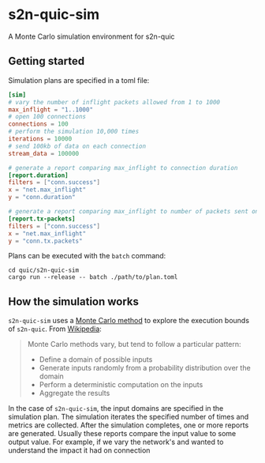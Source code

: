 # s2n-quic-sim

A Monte Carlo simulation environment for s2n-quic

## Getting started

Simulation plans are specified in a toml file:

```toml
[sim]
# vary the number of inflight packets allowed from 1 to 1000
max_inflight = "1..1000"
# open 100 connections
connections = 100
# perform the simulation 10,000 times
iterations = 10000
# send 100kb of data on each connection
stream_data = 100000

# generate a report comparing max_inflight to connection duration
[report.duration]
filters = ["conn.success"]
x = "net.max_inflight"
y = "conn.duration"

# generate a report comparing max_inflight to number of packets sent on each connection
[report.tx-packets]
filters = ["conn.success"]
x = "net.max_inflight"
y = "conn.tx.packets"
```

Plans can be executed with the `batch` command:

```
cd quic/s2n-quic-sim
cargo run --release -- batch ./path/to/plan.toml
```

## How the simulation works

`s2n-quic-sim` uses a [Monte Carlo method](https://en.wikipedia.org/wiki/Monte_Carlo_method) to explore the execution bounds of `s2n-quic`. From [Wikipedia](https://en.wikipedia.org/wiki/Monte_Carlo_method#Overview):

> Monte Carlo methods vary, but tend to follow a particular pattern:
>
> * Define a domain of possible inputs
> * Generate inputs randomly from a probability distribution over the domain
> * Perform a deterministic computation on the inputs
> * Aggregate the results

In the case of `s2n-quic-sim`, the input domains are specified in the simulation plan. The simulation iterates the specified number of times and metrics are collected. After the simulation completes, one or more reports are generated. Usually these reports compare the input value to some output value. For example, if we vary the network's  and wanted to understand the impact it had on connection

